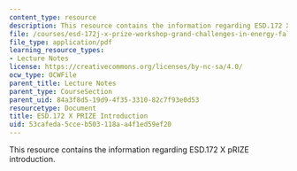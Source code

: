 ```yaml
---
content_type: resource
description: This resource contains the information regarding ESD.172 X pRIZE introduction.
file: /courses/esd-172j-x-prize-workshop-grand-challenges-in-energy-fall-2009/53cafeda5cceb503118aa4f1ed59ef20_MITESD_172JF09_Lec01.pdf
file_type: application/pdf
learning_resource_types:
- Lecture Notes
license: https://creativecommons.org/licenses/by-nc-sa/4.0/
ocw_type: OCWFile
parent_title: Lecture Notes
parent_type: CourseSection
parent_uid: 84a3f8d5-19d9-4f35-3310-82c7f93e0d53
resourcetype: Document
title: ESD.172 X PRIZE Introduction
uid: 53cafeda-5cce-b503-118a-a4f1ed59ef20
---
```

This resource contains the information regarding ESD.172 X pRIZE introduction.